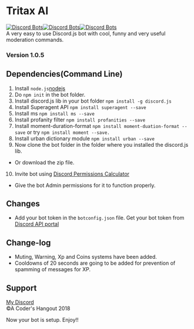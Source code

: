 # Tritax AI
[![Discord Bots](https://discordbots.org/api/widget/status/421925809532436481.svg?noavatar=true)](https://discordbots.org/bot/421925809532436481)[![Discord Bots](https://discordbots.org/api/widget/owner/421925809532436481.svg?noavatar=true)](https://discordbots.org/bot/421925809532436481)[![Discord Bots](https://discordbots.org/api/widget/lib/421925809532436481.svg?noavatar=true)](https://discordbots.org/bot/421925809532436481)<br>
A very easy to use Discord.js bot with cool, funny and very useful moderation commands.
### Version 1.0.5 
## Dependencies(Command Line)
1. Install ```node.js```[nodejs](https://nodejs.org/en/)
2. Do ```npm init``` in the bot folder. 
3. Install discord.js lib in your bot folder ```npm install -g discord.js```
4. Install Superagent API ```npm install superagent --save```
5. Install ms ```npm install ms --save```
6. Install profanity filter ```npm install profanities --save```
7. Install moment-duration-format ```npm install moment-duation-format --save``` or try ```npm install moment --save.```
8. Install urban dictionary module ```npm install urban --save```
9. Now clone the bot folder in the folder where you installed the discord.js lib.
* Or download the zip file.
10. Invite bot using [Discord Permissions Calculator](https://discordapi.com/permissions.html)
* Give the bot Admin permissions for it to function properly. 

## Changes
* Add your bot token in the ```botconfig.json``` file. Get your bot token from [Discord API portal](https://discordapp.com/developers/docs/intro)

## Change-log
* Muting, Warning, Xp and Coins systems have been added.
* Cooldowns of 20 seconds are going to be added for prevention of spamming of messages for XP. 
## Support
[My Discord](https://discord.gg/YnBCs4D)<br>
&copy;A Coder's Hangout 2018

Now your bot is setup. Enjoy!!
